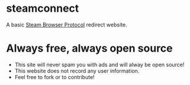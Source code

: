 # steamconnect
A basic [Steam Browser Protocol](https://developer.valvesoftware.com/wiki/Steam_browser_protocol) redirect website.

# Always free, always open source
- This site will never spam you with ads and will alway be open source!
- This website does not record any user information.
- Feel free to fork or to contribute!